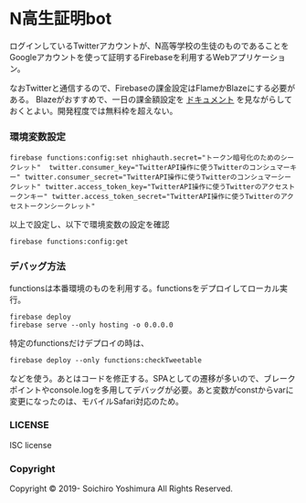 # N高生証明bot

ログインしているTwitterアカウントが、N高等学校の生徒のものであることをGoogleアカウントを使って証明するFirebaseを利用するWebアプリケーション。

なおTwitterと通信するので、Firebaseの課金設定はFlameかBlazeにする必要がある。
Blazeがおすすめで、一日の課金額設定を [ドキュメント](https://firebase.google.com/docs/firestore/usage?hl=ja) を見ながらしておくとよい。開発程度では無料枠を超えない。

### 環境変数設定

```
firebase functions:config:set nhighauth.secret="トークン暗号化のためのシークレット"  twitter.consumer_key="TwitterAPI操作に使うTwitterのコンシュマーキー" twitter.consumer_secret="TwitterAPI操作に使うTwitterのコンシュマーシークレット" twitter.access_token_key="TwitterAPI操作に使うTwitterのアクセストークンキー" twitter.access_token_secret="TwitterAPI操作に使うTwitterのアクセストークンシークレット"
```

以上で設定し、以下で環境変数の設定を確認

```
firebase functions:config:get
```

### デバッグ方法

functionsは本番環境のものを利用する。functionsをデプロイしてローカル実行。

```
firebase deploy
firebase serve --only hosting -o 0.0.0.0
```

特定のfunctionsだけデプロイの時は、

```
firebase deploy --only functions:checkTweetable
```

などを使う。あとはコードを修正する。SPAとしての遷移が多いので、ブレークポイントやconsole.logを多用してデバッグが必要。あと変数がconstからvarに変更になったのは、モバイルSafari対応のため。

### LICENSE

ISC license

### Copyright
Copyright © 2019- Soichiro Yoshimura All Rights Reserved.
